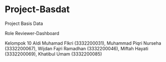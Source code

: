 # Project-Basdat
Project Basis Data

Role Reviewer-Dashboard

Kelompok 10
Aldi Muhamad FIkri     (3332200031),
Muhammad Piqri Nurseha (3332200067),
Wijdan Fajri Ramadhan  (3332200046),
Miftah Hayati          (3332200069),
Khatibul Umam          (3332200085)

